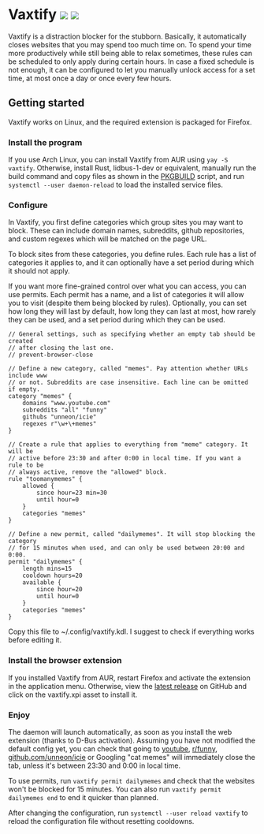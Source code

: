 # Vaxtify [![](https://img.shields.io/github/workflow/status/unneon/vaxtify/Continuous%20Integration?logo=github-actions&logoColor=white)](https://github.com/unneon/vaxtify/actions) [![](https://img.shields.io/github/license/unneon/vaxtify?color=success&logo=github)](https://github.com/unneon/vaxtify)

Vaxtify is a distraction blocker for the stubborn.
Basically, it automatically closes websites that you may spend too much time on.
To spend your time more productively while still being able to relax sometimes, these rules can be scheduled to only apply during certain hours.
In case a fixed schedule is not enough, it can be configured to let you manually unlock access for a set time, at most once a day or once every few hours.

## Getting started

Vaxtify works on Linux, and the required extension is packaged for Firefox.

### Install the program

If you use Arch Linux, you can install Vaxtify from AUR using `yay -S vaxtify`.
Otherwise, install Rust, lidbus-1-dev or equivalent, manually run the build command and copy files as shown in the [PKGBUILD](misc/arch-packaging/PKGBUILD) script, and run `systemctl --user daemon-reload` to load the installed service files.

### Configure

In Vaxtify, you first define categories which group sites you may want to block.
These can include domain names, subreddits, github repositories, and custom regexes which will be matched on the page URL.

To block sites from these categories, you define rules.
Each rule has a list of categories it applies to, and it can optionally have a set period during which it should not apply.

If you want more fine-grained control over what you can access, you can use permits.
Each permit has a name, and a list of categories it will allow you to visit (despite them being blocked by rules).
Optionally, you can set how long they will last by default, how long they can last at most, how rarely they can be used, and a set period during which they can be used.

```kdl
// General settings, such as specifying whether an empty tab should be created
// after closing the last one.
// prevent-browser-close

// Define a new category, called "memes". Pay attention whether URLs include www
// or not. Subreddits are case insensitive. Each line can be omitted if empty.
category "memes" {
    domains "www.youtube.com"
    subreddits "all" "funny"
    githubs "unneon/icie"
    regexes r"\w+\+memes"
}

// Create a rule that applies to everything from "meme" category. It will be
// active before 23:30 and after 0:00 in local time. If you want a rule to be
// always active, remove the "allowed" block.
rule "toomanymemes" {
    allowed {
        since hour=23 min=30
        until hour=0
    }
    categories "memes"
}

// Define a new permit, called "dailymemes". It will stop blocking the category
// for 15 minutes when used, and can only be used between 20:00 and 0:00.
permit "dailymemes" {
    length mins=15
    cooldown hours=20
    available {
        since hour=20
        until hour=0
    }
    categories "memes"
}
```

Copy this file to ~/.config/vaxtify.kdl.
I suggest to check if everything works before editing it.

### Install the browser extension

If you installed Vaxtify from AUR, restart Firefox and activate the extension in the application menu.
Otherwise, view the [latest release](https://github.com/unneon/vaxtify/releases/latest) on GitHub and click on the vaxtify.xpi asset to install it.

### Enjoy

The daemon will launch automatically, as soon as you install the web extension (thanks to D-Bus activation).
Assuming you have not modified the default config yet, you can check that going to [youtube](https://youtube.com), [r/funny](https://www.reddit.com/r/funny), [github.com/unneon/icie](https://github.com/unneon/icie) or Googling "cat memes" will immediately close the tab, unless it's between 23:30 and 0:00 in local time.

To use permits, run `vaxtify permit dailymemes` and check that the websites won't be blocked for 15 minutes.
You can also run `vaxtify permit dailymemes end` to end it quicker than planned.

After changing the configuration, run `systemctl --user reload vaxtify` to reload the configuration file without resetting cooldowns.
